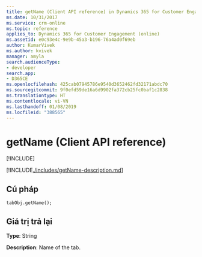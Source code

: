 ```yaml
---
title: getName (Client API reference) in Dynamics 365 for Customer Engagement| MicrosoftDocs
ms.date: 10/31/2017
ms.service: crm-online
ms.topic: reference
applies_to: Dynamics 365 for Customer Engagement (online)
ms.assetid: e0c93e4c-9e9b-45a3-b196-76a4ad0f69eb
author: KumarVivek
ms.author: kvivek
manager: amyla
search.audienceType:
- developer
search.app:
- D365CE
ms.openlocfilehash: 425cab07945786e9540d3652462fd32171abdc70
ms.sourcegitcommit: 9f0efd59de16a6d9902fa372cb25fc0baf1c2838
ms.translationtype: HT
ms.contentlocale: vi-VN
ms.lasthandoff: 01/08/2019
ms.locfileid: "388565"
---
```

# <a name="getname-client-api-reference"></a>getName (Client API reference)

[!INCLUDE[](../../../../includes/cc_applies_to_update_9_0_0.md)]

[!INCLUDE[./includes/getName-description.md](./includes/getName-description.md)]

## <a name="syntax"></a>Cú pháp

`tabObj.getName();`

## <a name="return-value"></a>Giá trị trả lại

**Type**: String

**Description**: Name of the tab.



